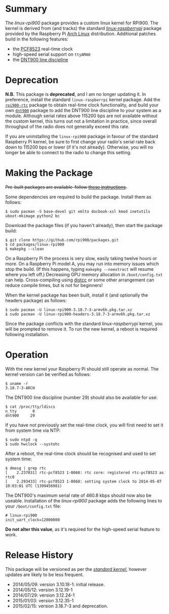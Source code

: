 Summary
=======

The *linux-rpi900* package provides a custom linux kernel for RPi900. The kernel is derived from (and tracks) the standard [*linux-raspberrypi*](https://github.com/archlinuxarm/PKGBUILDs/tree/master/core/linux-raspberrypi) package provided by the Raspberry Pi [Arch Linux](http://archlinuxarm.org/platforms/armv6/raspberry-pi) distribution. Additional patches build in the following features:

* the [PCF8523](http://www.nxp.com/products/interface_and_connectivity/i2c/rtcs_with_i2c_interface/series/PCF8523.html) real-time clock
* high-speed serial support on `ttyAMA0`
* the [DNT900 line discipline](https://github.com/mholling/dnt900)

Deprecation
===========

**N.B.** This package is **deprecated**, and I am no longer updating it. In preference, install the standard `linux-raspberrpi` kernel package. Add the [`rpi900-rtc`](../rpi900-rtc/) package to obtain real-time clock functionality, and build your own [`dnt900`](../dnt900/) package to add the DNT900 line discipline to your system as a module. Although serial rates above 115200 bps are not available without the custom kernel, this turns out not a limitation in practice, since overall throughput of the radio does not generally exceed this rate.

If you are uninstalling the `linux-rpi900` package in favour of the standard Raspberry Pi kernel, be sure to first change your radio's serial rate back down to 115200 bps or lower (if it's not already). Otherwise, you will no longer be able to connect to the radio to change this setting.

Making the Package
==================

<span style="text-decoration: line-through">Pre-built packages are available&ndash;follow [these instructions](../README.md#package-repository).</span>

Some dependencies are required to build the package. Install them as follows:

    $ sudo pacman -S base-devel git xmlto docbook-xsl kmod inetutils uboot-mkimage python2 bc

Download the package files (if you haven't already), then start the package build:

    $ git clone https://github.com/rpi900/packages.git
    $ cd packages/linux-rpi900
    $ makepkg --clean

On a Raspberry Pi the process is very slow, easily taking twelve hours or more. On a Raspberry Pi model A, you may run into memory issues which stop the build. (If this happens, typing `makepkg --noextract` will resume where you left off.) Decreasing GPU memory allocation in `/boot/config.txt` can help. Cross-compiling using [distcc](http://archlinuxarm.org/developers/distcc-cross-compiling) or some other arrangement can reduce compile times, but is not for beginners!

When the kernel package has been built, install it (and optionally the headers package) as follows:

    $ sudo pacman -U linux-rpi900-3.18.7-3-armv6h.pkg.tar.xz
    $ sudo pacman -U linux-rpi900-headers-3.18.7-3-armv6h.pkg.tar.xz

Since the package conflicts with the standard *linux-raspberrypi* kernel, you will be prompted to remove it. To run the new kernel, a reboot is required following installation.

Operation
=========

With the new kernel your Raspberry Pi should still operate as normal. The kernel version can be verified as follows:

    $ uname -r
    3.18.7-3-ARCH

The DNT900 line discipline (number 29) should also be available for use:

    $ cat /proc/tty/ldiscs
    n_tty       0
    dnt900     29

If you have not previously set the real-time clock, you will first need to set it from system time via NTP:

    $ sudo ntpd -q
    $ sudo hwclock --systohc

After a reboot, the real-time clock should be recognised and used to set system time:

    $ dmesg | grep rtc
    [    2.237031] rtc-pcf8523 1-0068: rtc core: registered rtc-pcf8523 as rtc0
    [    2.293433] rtc-pcf8523 1-0068: setting system clock to 2014-05-07 10:03:01 UTC (1399456981)

The DNT900's maximum serial rate of 460.8 kbps should now also be useable. Installation of the *linux-rpi900* package adds the following lines to your `/boot/config.txt` file:

    # linux-rpi900
    init_uart_clock=12000000

**Do not alter this value**, as it's required for the high-speed serial feature to work.

Release History
===============

This package will be versioned as per the [*standard kernel*](https://github.com/archlinuxarm/PKGBUILDs/tree/master/core/linux-raspberrypi), however updates are likely to be less frequent.

* 2014/05/09: version 3.10.18-1: initial release.
* 2014/05/12: version 3.12.19-1
* 2014/07/29: version 3.12.24-1
* 2015/01/03: version 3.12.35-1
* 2015/02/15: version 3.18.7-3 and deprecation.
